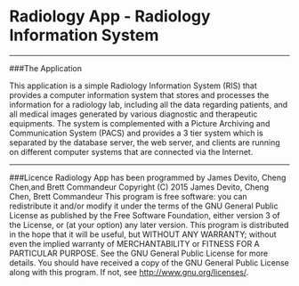 # Radiology App - Radiology Information System
---
###The Application

This application is a simple Radiology Information System (RIS) that provides a computer information system that stores and processes the information for a radiology lab, including all the data regarding patients, and all medical images generated by various diagnostic and therapeutic equipments. The system is complemented with a Picture Archiving and Communication System (PACS) and provides a 3 tier system which is separated by the database server, the web server, and clients are running on different computer systems that are connected via the Internet.

---
###Licence 
Radiology App has been programmed by James Devito, Cheng Chen,and Brett Commandeur
Copyright (C) 2015 James Devito, Cheng Chen, Brett Commandeur
This program is free software: you can redistribute it and/or modify
it under the terms of the GNU General Public License as published by
the Free Software Foundation, either version 3 of the License, or
(at your option) any later version.
This program is distributed in the hope that it will be useful,
but WITHOUT ANY WARRANTY; without even the implied warranty of
MERCHANTABILITY or FITNESS FOR A PARTICULAR PURPOSE. See the
GNU General Public License for more details.
You should have received a copy of the GNU General Public License
along with this program. If not, see <http://www.gnu.org/licenses/>.
